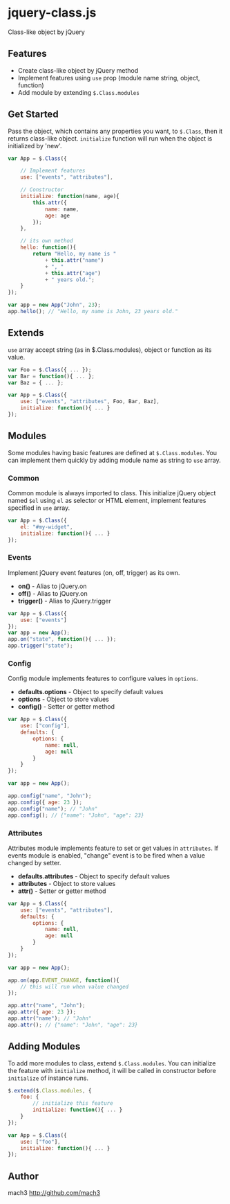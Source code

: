 
# jquery-class.js

Class-like object by jQuery


## Features

- Create class-like object by jQuery method
- Implement features using `use` prop (module name string, object, function)
- Add module by extending `$.Class.modules`


## Get Started

Pass the object, which contains any properties you want, to `$.Class`,
then it returns class-like object.
`initialize` function will run when the object is initialized by 'new'.

```javascript
var App = $.Class({

	// Implement features
	use: ["events", "attributes"],

	// Constructor
	initialize: function(name, age){
		this.attr({
			name: name,
			age: age
		});
	},

	// its own method
	hello: function(){
		return "Hello, my name is "
			+ this.attr("name")
			+ ", "
			+ this.attr("age")
			+ " years old.";
	}
});

var app = new App("John", 23);
app.hello(); // "Hello, my name is John, 23 years old."
```

## Extends

`use` array accept string (as in $.Class.modules), object or function as its value.

```javascript
var Foo = $.Class({ ... });
var Bar = function(){ ... };
var Baz = { ... };

var App = $.Class({
	use: ["events", "attributes", Foo, Bar, Baz],
	initialize: function(){ ... }
});
```

## Modules

Some modules having basic features are defined at `$.Class.modules`.
You can implement them quickly by adding module name as string to `use` array.

### Common

Common module is always imported to class.
This initialize jQuery object named `$el` using `el` as selector or HTML element,
implement features specified in `use` array.

```javascript
var App = $.Class({
	el: "#my-widget",
	initialize: function(){ ... }
});
```

### Events

Implement jQuery event features (on, off, trigger) as its own.

- **on()** - Alias to jQuery.on
- **off()** - Alias to jQuery.on
- **trigger()** - Alias to jQuery.trigger

```javascript
var App = $.Class({
	use: ["events"]
});
var app = new App();
app.on("state", function(){ ... });
app.trigger("state");
```

### Config

Config module implements features to configure values in `options`.

- **defaults.options** - Object to specify default values
- **options** - Object to store values
- **config()** - Setter or getter method

```javascript
var App = $.Class({
	use: ["config"],
	defaults: {
		options: {
			name: null,
			age: null
		}
	}
});

var app = new App();

app.config("name", "John");
app.config({ age: 23 });
app.config("name"); // "John"
app.config(); // {"name": "John", "age": 23}
```

### Attributes

Attributes module implements feature to set or get values in `attributes`.
If events module is enabled, "change" event is to be fired when a value changed by setter.

- **defaults.attributes** - Object to specify default values
- **attributes** - Object to store values
- **attr()** - Setter or getter method

```javascript
var App = $.Class({
	use: ["events", "attributes"],
	defaults: {
		options: {
			name: null,
			age: null
		}
	}
});

var app = new App();

app.on(app.EVENT_CHANGE, function(){
	// this will run when value changed
});

app.attr("name", "John");
app.attr({ age: 23 });
app.attr("name"); // "John"
app.attr(); // {"name": "John", "age": 23}
```


## Adding Modules

To add more modules to class, extend `$.Class.modules`.
You can initialize the feature with `initialize` method, it will be called in constructor before `initialize` of instance runs.

```javascript
$.extend($.Class.modules, {
	foo: {
		// initialize this feature
		initialize: function(){ ... }
	}
});

var App = $.Class({
	use: ["foo"],
	initialize: function(){ ... }
});
```


## Author

mach3 <http://github.com/mach3>






